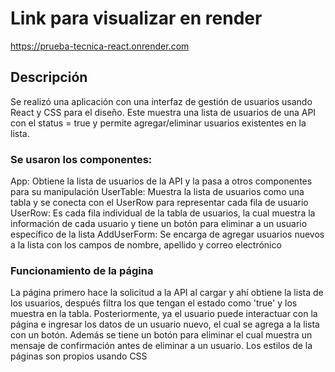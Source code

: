 # Link para visualizar en render

https://prueba-tecnica-react.onrender.com

## Descripción 

Se realizó una aplicación con una interfaz de gestión de usuarios usando React y CSS para el diseño. Este muestra una lista de usuarios de una API con el status = true y permite agregar/eliminar usuarios existentes en la lista.

### Se usaron los componentes: 

App: Obtiene la lista de usuarios de la API y la pasa a otros componentes para su manipulación
UserTable: Muestra la lista de usuarios como una tabla y se conecta con el UserRow para representar cada fila de usuario
UserRow: Es cada fila individual de la tabla de usuarios, la cual muestra la información de cada usuario y tiene un botón para eliminar a un usuario específico de la lista
AddUserForm: Se encarga de agregar usuarios nuevos a la lista con los campos de nombre, apellido y correo electrónico

### Funcionamiento de la página

La página primero hace la solicitud a la API al cargar y ahí obtiene la lista de los usuarios, después filtra los que tengan el estado como 'true' y los muestra en la tabla. Posteriormente, ya el usuario puede interactuar con la página e ingresar los datos de un usuario nuevo, el cual se agrega a la lista con un botón. Además se tiene un botón para eliminar el cual muestra un mensaje de confirmación antes de eliminar a un usuario. Los estilos de la páginas son propios usando CSS
